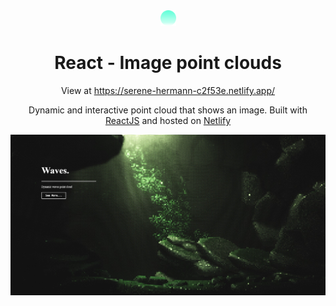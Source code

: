 <div align="center">
  <img alt="Logo" src="src/Images/logo.png" width="25" />
</div>
<h1 align="center">
  React - Image point clouds
</h1>
<p align="center">
  View at  <a href="https://serene-hermann-c2f53e.netlify.app/" target="_blank">https://serene-hermann-c2f53e.netlify.app/</a>
</p>
<p align="center">
 Dynamic and interactive point cloud that shows an image.
 Built with <a href="https://reactjs.org/" target="_blank">ReactJS</a> and hosted on <a href="https://www.netlify.com/" target="_blank">Netlify</a>
</p>

![demo](public/pointcloud.jpg)

